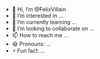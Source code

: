 - 👋 Hi, I’m @FelixVillain
- 👀 I’m interested in ...
- 🌱 I’m currently learning ...
- 💞️ I’m looking to collaborate on ...
- 📫 How to reach me ...
- 😄 Pronouns: ...
- ⚡ Fun fact: ...

<!---
FelixVillain/FelixVillain is a ✨ special ✨ repository because its `README.md` (this file) appears on your GitHub profile.
You can click the Preview link to take a look at your changes.
--->
